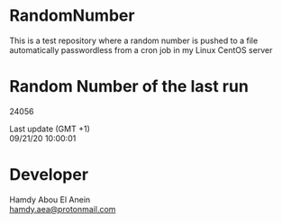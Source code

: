 # RandomNumber    
This is a test repository where a random number is pushed to a file automatically passwordless from a cron job in my Linux CentOS server    
# Random Number of the last run   
24056
      
Last update (GMT +1)    
09/21/20 10:00:01
# Developer    
Hamdy Abou El Anein   
hamdy.aea@protonmail.com
